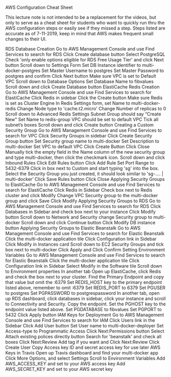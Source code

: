 AWS Configuration Cheat Sheet

This lecture note is not intended to be a replacement for the videos, but only to serve as a cheat sheet for students who want to quickly run thru the AWS configuration steps or easily see if they missed a step. Steps listed are accurate as of 7-11-2019, keep in mind that AWS makes frequent small changes to their UI.

RDS Database Creation
    Go to AWS Management Console and use Find Services to search for RDS
    Click Create database button
    Select PostgreSQL
    Check 'only enable options eligible for RDS Free Usage Tier' and click Next button
    Scroll down to Settings Form
    Set DB Instance identifier to multi-docker-postgres
    Set Master Username to postgres
    Set Master Password to postgres and confirm
    Click Next button
    Make sure VPC is set to Default VPC
    Scroll down to Database Options
    Set Database Name to fibvalues
    Scroll down and click Create Database button
ElastiCache Redis Creation
    Go to AWS Management Console and use Find Services to search for ElastiCache
    Click Redis in sidebar
    Click the Create button
    Make sure Redis is set as Cluster Engine
    In Redis Settings form, set Name to multi-docker-redis
    Change Node type to 'cache.t2.micro'
    Change Number of replicas to 0
    Scroll down to Advanced Redis Settings
    Subnet Group should say “Create New"
    Set Name to redis-group
    VPC should be set to default VPC
    Tick all subnet’s boxes
    Scroll down and click Create button
Creating a Custom Security Group
    Go to AWS Management Console and use Find Services to search for VPC
    Click Security Groups in sidebar
    Click Create Security Group button
    Set Security group name to multi-docker
    Set Description to multi-docker
    Set VPC to default VPC
    Click Create Button
    Click Close
    Manually tick the empty field in the Name column of the new security group and type multi-docker, then click the checkmark icon.
    Scroll down and click Inbound Rules
    Click Edit Rules button
    Click Add Rule
    Set Port Range to 5432-6379
    Click in box next to Custom and start typing 'sg' into the box. Select the Security Group you just created, it should look similar to 'sg-…. | multi-docker’
    Click Save Rules button
    Click Close
Applying Security Groups to ElastiCache
    Go to AWS Management Console and use Find Services to search for ElastiCache
    Click Redis in Sidebar
    Check box next to Redis cluster and click Modify
    Change VPC Security group to the multi-docker group and click Save
    Click Modify
Applying Security Groups to RDS
    Go to AWS Management Console and use Find Services to search for RDS
    Click Databases in Sidebar and check box next to your instance
    Click Modify button
    Scroll down to Network and Security change Security group to multi-docker
    Scroll down and click Continue button
    Click Modify DB instance button
Applying Security Groups to Elastic Beanstalk
    Go to AWS Management Console and use Find Services to search for Elastic Beanstalk
    Click the multi-docker application tile
    Click Configuration link in Sidebar
    Click Modify in Instances card
    Scroll down to EC2 Security Groups and tick box next to multi-docker
    Click Apply and Click Confirm
Setting Environment Variables
    Go to AWS Management Console and use Find Services to search for Elastic Beanstalk
    Click the multi-docker application tile
    Click Configuration link in Sidebar
    Select Modify in the Software tile
    Scroll down to Environment properties
    In another tab Open up ElastiCache, click Redis and check the box next to your cluster. Find the Primary Endpoint and copy that value but omit the :6379
    Set REDIS_HOST key to the primary endpoint listed above, remember to omit :6379
    Set REDIS_PORT to 6379
    Set PGUSER to postgres
    Set PGPASSWORD to postgrespassword
    In another tab, open up RDS dashboard, click databases in sidebar, click your instance and scroll to Connectivity and Security. Copy the endpoint.
    Set the PGHOST key to the endpoint value listed above.
    Set PGDATABASE to fibvalues
    Set PGPORT to 5432
    Click Apply button
IAM Keys for Deployment
    Go to AWS Management Console and use Find Services to search for IAM
    Click Users link in the Sidebar
    Click Add User button
    Set User name to multi-docker-deployer
    Set Access-type to Programmatic Access
    Click Next:Permissions button
    Select Attach existing polices directly button
    Search for 'beanstalk' and check all boxes
    Click Next:Review
    Add tag if you want and Click Next:Review
    Click Create User
    Copy Access key ID and secret access key for use later
AWS Keys in Travis
    Open up Travis dashboard and find your multi-docker app
    Click More Options, and select Settings
    Scroll to Environment Variables
    Add AWS_ACCESS_KEY and set to your AWS access key
    Add AWS_SECRET_KEY and set to your AWS secret key
